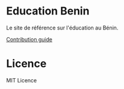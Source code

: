 # Education Benin

Le site de référence sur l'éducation au Bénin.

[Contribution guide](https://github.com/sogloarcadius/education.benin/wiki)

# Licence

MIT Licence